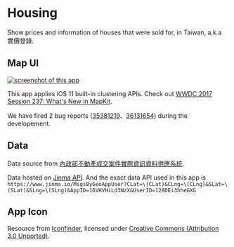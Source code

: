 Housing
=======

Show prices and information of houses that were sold for, in Taiwan, a.k.a 實價登錄.

## Map UI

[![screenshot of this app](https://i.imgur.com/cPDKLE6.png)](https://imgur.com/a/zKLfZ)

This app applies iOS 11 built-in clustering APIs. Check out [WWDC 2017 Session 237: What's New in MapKit](https://developer.apple.com/videos/play/wwdc2017/237/).

We have fired 2 bug reports ([35381219](https://openradar.appspot.com/radar?id=6130891516542976)、[36131654](https://openradar.appspot.com/radar?id=4944605980131328)) during the developement.

## Data

Data source from [內政部不動產成交案件實際資訊資料供應系統](http://plvr.land.moi.gov.tw/DownloadOpenData).

Data hosted on [Jinma API](https://www.jinma.io). And the exact data API used in this app is `https://www.jinma.io/MsgsByGeoAppUser?CLat=\(CLat)&CLng=\(CLng)&SLat=\(SLat)&SLng=\(SLng)&AppID=16VHVHiLd3NzX&UserID=128DEi3hheGXG`


## App Icon

Resource from [Iconfinder](https://www.iconfinder.com/icons/299061/house_icon), licensed under [Creative Commons (Attribution 3.0 Unported)](http://creativecommons.org/licenses/by/3.0/).